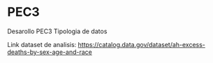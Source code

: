 # PEC3
Desarollo PEC3 Tipologia de datos

Link dataset de analisis: https://catalog.data.gov/dataset/ah-excess-deaths-by-sex-age-and-race

